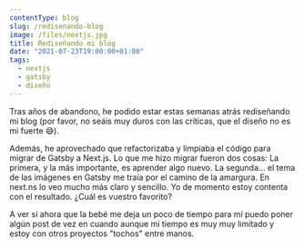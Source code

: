 ```yaml
---
contentType: blog
slug: /redisenando-blog
image: /files/nextjs.jpg
title: Rediseñando mi blog
date: "2021-07-23T19:00:00+01:00"
tags:
  - nextjs
  - gatsby
  - diseño
---
```


Tras años de abandono, he podido estar estas semanas atrás rediseñando mi blog (por favor, no seáis muy duros con las críticas, que el diseño no es mi fuerte 😅).

Además, he aprovechado que refactorizaba y limpiaba el código para migrar de Gatsby a Next.js. 
Lo que me hizo migrar fueron dos cosas:
La primera, y la más importante, es aprender algo nuevo.
La segunda… el tema de las imágenes en Gatsby me traía por el camino de la amargura. En next.ns lo veo mucho más claro y sencillo.
Yo de momento estoy contenta con el resultado. ¿Cuál es vuestro favorito?

A ver si ahora que la bebé me deja un poco de tiempo para mí puedo poner algún post de vez en cuando aunque mi tiempo es muy muy limitado y estoy con otros proyectos "tochos" entre manos.
